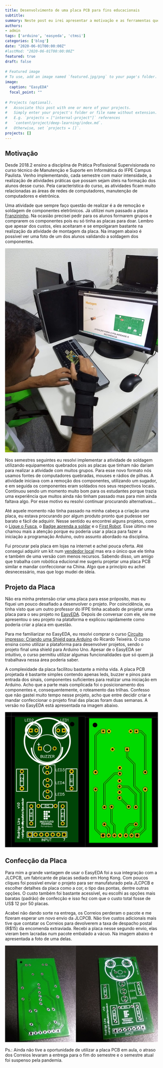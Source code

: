 ```yaml
---
title: Desenvolvimento de uma placa PCB para fins educacionais
subtitle: 
summary: Neste post eu irei apresentar a motivação e as ferramentas que me permitiram criar uma placa PCB para ser utilizada no ensino de soldagem e de Arduino.
authors:
- admin
tags: ['arduino', 'easyeda', 'ctmsi']
categories: ['blog']
date: "2020-06-01T00:00:00Z"
#lastMod: "2020-06-01T00:00:00Z"
featured: true
draft: false

# Featured image
# To use, add an image named `featured.jpg/png` to your page's folder. 
image:
  caption: "EasyEDA"
  focal_point: ""

# Projects (optional).
#   Associate this post with one or more of your projects.
#   Simply enter your project's folder or file name without extension.
#   E.g. `projects = ["internal-project"]` references 
#   `content/project/deep-learning/index.md`.
#   Otherwise, set `projects = []`.
projects: []
---
```



## Motivação

Desde 2018.2 ensino a disciplina de Prática Profissional Supervisionada no curso técnico de Manutenção e Suporte em Informática do IFPE Campus Paulista. Venho implementando, cada semestre com maior intensidade, a realização de atividades práticas que possam sejam úteis na formação dos alunos desse curso. Pela característica do curso, as atividades ficam muito relacionadas as áreas de redes de computadores, manutenção de computadores e eletrônica.

Uma atividade que sempre faço questão de realizar é a de remoção e soldagem de componentes eletrônicos. Já utilizei num passado a placa [Franzininho](https://franzininho.com.br/). Na ocasião precisei pedir para os alunos formarem grupos e comprarem os componentes pois eu só tinha as placas para doar. Lembro que apesar dos custos, eles aceitaram e se empolgaram bastante na realização da atividade de montagem da placa. Na imagem abaixo é possível ver uma foto de um dos alunos validando a soldagem dos componentes.

![png](./ifpe_franzininho.jpg)

Nos semestres seguintes eu resolvi implementar a atividade de soldagem utilizando equipamentos quebrados pois as placas que tinham não dariam para realizar a atividade com muitos grupos. Para esse novo formato nós usamos fontes de computadores quebradas, mouses e rádios de pilhas. A atividade iniciava com a remoção dos componentes, utilizando um sugador, e em seguida os componentes eram soldados nos seus respectivos locais. Continuou sendo um momento muito bom para os estudantes porque trazia uma experiência que muitos ainda não tinham passado mas para mim ainda faltava algo. Por esse motivo eu resolvi continuar procurando alternativas... 


Até aquele momento não tinha passado na minha cabeça a criação uma placa, eu estava procurando por algum produto pronto que pudesse ser barato e fácil de adquirir. Nesse sentido eu encontrei alguns projetos, como o [Ligue o Fusca](https://www.newtoncbraga.com.br/index.php/kits/16573-ligue-o-fusca-uma-forma-de-ensinar-a-soldar-art4182), o [Badge aprenda a soldar](https://medium.com/franzininho/badge-aprenda-a-soldar-34b99ec2cb6f) e o [First Robot](https://www.gbkrobotics.com.br/boards). Esse último me chamou mais a atenção porque eu poderia usar a placa para fazer a iniciação a programação Arduino, outro assunto abordado na disciplina. 

Fui procurar pela placa em lojas na internet e achei pouca oferta. Até consegui adquirir um kit num [vendedor local](https://recicomp.com.br) mas era o único que ele tinha e também de uma versão com menos recursos. Sabendo disso, um amigo que trabalha com robótica educional me sugeriu projetar uma placa PCB similar e mandar confeccionar na China. Algo que a princípio eu achei desnecessário, mas que logo mudei de ideia.

## Projeto da Placa

Não era minha pretensão criar uma placa para esse próposito, mas eu fiquei um pouco desafiado a desenvolver o projeto. Por coincidência, eu tinha visto que um outro professor do IFPE tinha acabado de projetar uma placa para o seu projeto no [EasyEDA](https://easyeda.com). Depois de conversar com ele, ele me apresentou o seu projeto na plataforma e explicou rapidamente como poderia criar a placa em questão. 

Para me familiarizar no EasyEDA, eu resolvi comprar o curso [Circuito impresso: Criando uma Shield para Arduino](https://www.udemy.com/course/circuito-impresso-criando-uma-shield-para-arduino/) do Ricardo Teixeira. O curso ensina como utilizar a plataforma para desenvolver projetos, sendo o projeto final uma shield para Arduino Uno. Apesar de o EasyEDA ser intuitivo, o curso permitiu utilizar algumas funcionalidades que só quem já trabalhava nessa área poderia saber. 

A complexidade da placa facilitou bastante a minha vida. A placa PCB projetada é bastante simples contendo apenas leds, buzzer e pinos para entrada dos sinais, componentes suficientes para realizar uma iniciação em Arduino. Acho que a parte mais complicada foi o posicionamento dos componentes e, consequentemente, o roteamento das trilhas. Confesso que não gastei muito tempo nesse projeto, acho que entre decidir criar e mandar confeccionar o projeto final das placas foram duas semanas. A versão no EasyEDA está apresentada na imagem abaixo.

![png](./topbottonside.png)

## Confecção da Placa

Para mim a grande vantagem de usar o EasyEDA foi a sua integração com a JLCPCB, um fabricante de placas sediado em Hong Kong. Com poucos cliques foi possível enviar o projeto para ser manufaturado pela JLCPCB e escolher detalhes da placa como a cor, o tipo das pontas, dentre outras opções. O custo também foi bastante acessível, eu escolhi as opções mais baratas (padrão) de confecção e isso fez com que o custo total fosse de US$ 12 por 50 placas.

Acabei não dando sorte na entrega, os Correios perderam o pacote e me fizeram esperar um novo envio da JLCPCB. Não tive custos adicionais mais tive que contatar os Correios para devolverem a taxa de despacho postal (R$15) da encomenda extraviada. Recebi a placa nesse segundo envio, elas vieram bem lacradas num pacote embalado a vácuo. Na imagem abaixo é apresentada a foto de uma delas.


![png](./placa.jpeg)

Ps.: Ainda não tive a oportunidade de utilizar a placa PCB em aula, o atraso dos Correios levaram a entrega para o fim do semestre e o semestre atual foi suspenso pela pandemia.

